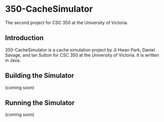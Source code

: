 350-CacheSimulator
==================

The second project for CSC 350 at the University of Victoria.

## Introduction
350-CacheSimulator is a cache simulation project by Ji Hwan Park, Daniel Savage, and Ian Sutton for CSC 350 at the University of Victoria. It is written in Java.

## Building the Simulator
(coming soon)

## Running the Simulator
(coming soon)


